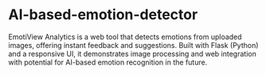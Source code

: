 # AI-based-emotion-detector
EmotiView Analytics is a web tool that detects emotions from uploaded images, offering instant feedback and suggestions. Built with Flask (Python) and a responsive UI, it demonstrates image processing and web integration with potential for AI-based emotion recognition in the future.
